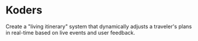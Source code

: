 # Koders
 Create a "living itinerary" system that dynamically adjusts a traveler's plans in real-time based on live events and user feedback.
